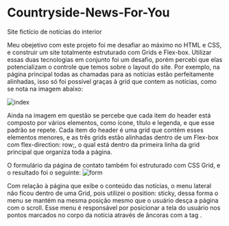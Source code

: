 # Countryside-News-For-You
Site fictício de notícias do interior

Meu obejetivo com este projeto foi me desafiar ao máximo no HTML e CSS, e construir um site totalmente estruturado com Grids e Flex-box. Utilizar essas duas
tecnologias em conjunto foi um desafio, porém percebi que elas potencializam o controle que temos sobre o layout do site. Por exemplo, na página principal todas as chamadas para as notícias estão perfeitamente alinhadas, isso só foi possível graças à grid que contem as notícias, como se nota na imagem abaixo: 

![index](https://user-images.githubusercontent.com/102496892/165867169-4d627e7e-0fb3-49fc-b8d1-3e9b9245bb85.png)

Ainda na imagem em questão se percebe que cada item do header está composto por vários elementos, como ícone, título e legenda, e que esse padrão se repete. Cada item do header é uma grid que contém esses elementos menores, e as três grids estão alinhadas dentro de um Flex-box com flex-direction: row;, o qual está dentro da primeira linha da grid principal que organiza toda a página.

O formulário da página de contato também foi estruturado com CSS Grid, e o resultado foi o seguinte:
![form](https://user-images.githubusercontent.com/102496892/165867715-edc65c99-ca06-42d9-ac67-07739e0f31d2.png)

Com relação à página que exibe o conteúdo das notícias, o menu lateral não ficou dentro de uma Grid, pois utilizei o position: sticky, dessa forma o menu se mantém na mesma posição mesmo que o usuário desça a página com o scroll. Esse menu é responsável por posicionar a tela do usuário nos pontos marcados no corpo da notícia através de âncoras com a tag <a>.
